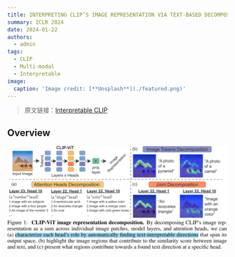 ```yaml
---
title: INTERPRETING CLIP’S IMAGE REPRESENTATION VIA TEXT-BASED DECOMPOSITION
summary: ICLR 2024
date: 2024-01-22
authors:
  - admin
tags:
  - CLIP
  - Multi-modal
  - Interpretable
image:
  caption: 'Image credit: [**Unsplash**](./featured.png)'
---
```


> 原文链接：[Interpretable CLIP](http://arxiv.org/abs/2310.05916)

## Overview 

![Alt text](featured.png)
